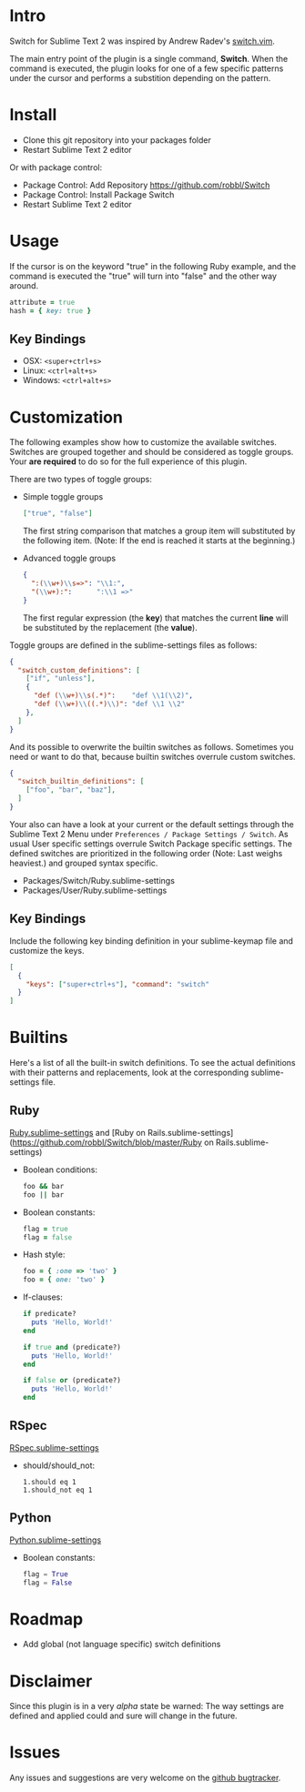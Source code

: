 # Intro

Switch for Sublime Text 2 was inspired by Andrew Radev's [switch.vim](https://github.com/AndrewRadev/switch.vim).

The main entry point of the plugin is a single command, **Switch**. When the command is executed, the plugin looks for one of a few specific patterns under the cursor and performs a substition depending on the pattern.

# Install

* Clone this git repository into your packages folder
* Restart Sublime Text 2 editor

Or with package control:

* Package Control: Add Repository https://github.com/robbl/Switch
* Package Control: Install Package Switch
* Restart Sublime Text 2 editor

# Usage

If the cursor is on the keyword "true" in the following Ruby example, and the command is executed the "true" will turn into "false"  and the other way around.

```ruby
attribute = true
hash = { key: true }
```

## Key Bindings

* OSX: `<super+ctrl+s>`
* Linux: `<ctrl+alt+s>`
* Windows: `<ctrl+alt+s>`

# Customization

The following examples show how to customize the available switches. Switches are grouped together and should be considered as toggle groups. Your **are required** to do so for the full experience of this plugin.

There are two types of toggle groups:

*   Simple toggle groups

    ```json
    ["true", "false"]
    ```

    The first string comparison that matches a group item will substituted by the following item. (Note: If the end is reached it starts at the beginning.)

*   Advanced toggle groups

    ```json
    {
      ":(\\w+)\\s=>": "\\1:",
      "(\\w+):":      ":\\1 =>"
    }
    ```

    The first regular expression (the **key**) that matches the current **line** will be substituted by the replacement (the **value**).

Toggle groups are defined in the sublime-settings files as follows:

```json
{
  "switch_custom_definitions": [
    ["if", "unless"],
    {
      "def (\\w+)\\s(.*)":    "def \\1(\\2)",
      "def (\\w+)\\((.*)\\)": "def \\1 \\2"
    },
  ]
}
```

And its possible to overwrite the builtin switches as follows. Sometimes you need or want to do that, because builtin switches overrule custom switches.

```json
{
  "switch_builtin_definitions": [
    ["foo", "bar", "baz"],
  ]
}
```

Your also can have a look at your current or the default settings through the Sublime Text 2 Menu under `Preferences / Package Settings / Switch`. As usual User specific settings overrule Switch Package specific settings. The defined switches are prioritized in the following order (Note: Last weighs heaviest.) and grouped syntax specific.

* Packages/Switch/Ruby.sublime-settings
* Packages/User/Ruby.sublime-settings

## Key Bindings

Include the following key binding definition in your sublime-keymap file and customize the keys.

```json
[
  {
    "keys": ["super+ctrl+s"], "command": "switch"
  }
]
```

# Builtins

Here's a list of all the built-in switch definitions. To see the actual
definitions with their patterns and replacements, look at the corresponding sublime-settings file.

## Ruby

[Ruby.sublime-settings](https://github.com/robbl/Switch/blob/master/Ruby.sublime-settings) and [Ruby on Rails.sublime-settings](https://github.com/robbl/Switch/blob/master/Ruby on Rails.sublime-settings)


*   Boolean conditions:

    ```ruby
    foo && bar
    foo || bar
    ```

*   Boolean constants:

    ```ruby
    flag = true
    flag = false
    ```

*   Hash style:

    ```ruby
    foo = { :one => 'two' }
    foo = { one: 'two' }
    ```

*   If-clauses:

    ```ruby
    if predicate?
      puts 'Hello, World!'
    end

    if true and (predicate?)
      puts 'Hello, World!'
    end

    if false or (predicate?)
      puts 'Hello, World!'
    end
    ```

## RSpec

[RSpec.sublime-settings](https://github.com/robbl/Switch/blob/master/RSpec.sublime-settings)

*   should/should_not:

    ``` rspec
    1.should eq 1
    1.should_not eq 1
    ```

## Python

[Python.sublime-settings](https://github.com/robbl/Switch/blob/master/Python.sublime-settings)

*   Boolean constants:

    ```python
    flag = True
    flag = False
    ```
# Roadmap

* Add global (not language specific) switch definitions

# Disclaimer

Since this plugin is in a very *alpha* state be warned: The way settings are defined and applied could and sure will change in the future.

# Issues

Any issues and suggestions are very welcome on the
[github bugtracker](https://github.com/robbl/Switch/issues).
